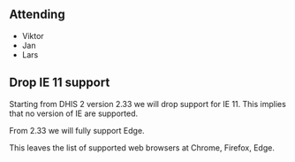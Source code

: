 
## Attending

- Viktor
- Jan
- Lars

## Drop IE 11 support

Starting from DHIS 2 version 2.33 we will drop support for IE 11. This implies that no version of IE are supported.

From 2.33 we will fully support Edge.

This leaves the list of supported web browsers at Chrome, Firefox, Edge.
